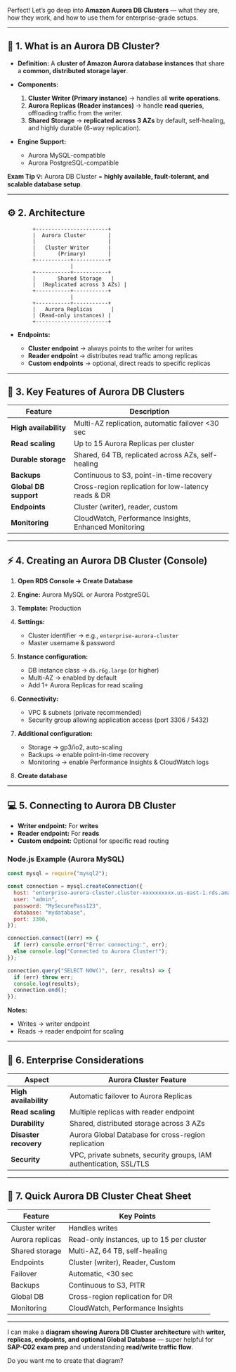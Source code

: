 Perfect! Let’s go deep into **Amazon Aurora DB Clusters** — what they are, how they work, and how to use them for enterprise-grade setups.

---

## 🧭 1. What is an Aurora DB Cluster?

- **Definition:** A **cluster of Amazon Aurora database instances** that share a **common, distributed storage layer**.

- **Components:**

  1. **Cluster Writer (Primary instance)** → handles all **write operations**.
  2. **Aurora Replicas (Reader instances)** → handle **read queries**, offloading traffic from the writer.
  3. **Shared Storage** → **replicated across 3 AZs** by default, self-healing, and highly durable (6-way replication).

- **Engine Support:**

  - Aurora MySQL-compatible
  - Aurora PostgreSQL-compatible

**Exam Tip 💡:** Aurora DB Cluster = **highly available, fault-tolerant, and scalable database setup**.

---

## ⚙️ 2. Architecture

```
        +-----------------------+
        |  Aurora Cluster       |
        |                       |
        |   Cluster Writer      |
        |       (Primary)       |
        +-----------+-----------+
                    |
        +-----------+-----------+
        |       Shared Storage   |
        |  (Replicated across 3 AZs) |
        +-----------+-----------+
                    |
        +-----------+-----------+
        |   Aurora Replicas      |
        | (Read-only instances) |
        +-----------------------+
```

- **Endpoints:**

  - **Cluster endpoint** → always points to the writer for writes
  - **Reader endpoint** → distributes read traffic among replicas
  - **Custom endpoints** → optional, direct reads to specific replicas

---

## 🔹 3. Key Features of Aurora DB Clusters

| Feature               | Description                                           |
| --------------------- | ----------------------------------------------------- |
| **High availability** | Multi-AZ replication, automatic failover <30 sec      |
| **Read scaling**      | Up to 15 Aurora Replicas per cluster                  |
| **Durable storage**   | Shared, 64 TB, replicated across AZs, self-healing    |
| **Backups**           | Continuous to S3, point-in-time recovery              |
| **Global DB support** | Cross-region replication for low-latency reads & DR   |
| **Endpoints**         | Cluster (writer), reader, custom                      |
| **Monitoring**        | CloudWatch, Performance Insights, Enhanced Monitoring |

---

## ⚡ 4. Creating an Aurora DB Cluster (Console)

1. **Open RDS Console → Create Database**
2. **Engine:** Aurora MySQL or Aurora PostgreSQL
3. **Template:** Production
4. **Settings:**

   - Cluster identifier → e.g., `enterprise-aurora-cluster`
   - Master username & password

5. **Instance configuration:**

   - DB instance class → `db.r6g.large` (or higher)
   - Multi-AZ → enabled by default
   - Add 1+ Aurora Replicas for read scaling

6. **Connectivity:**

   - VPC & subnets (private recommended)
   - Security group allowing application access (port 3306 / 5432)

7. **Additional configuration:**

   - Storage → gp3/io2, auto-scaling
   - Backups → enable point-in-time recovery
   - Monitoring → enable Performance Insights & CloudWatch logs

8. **Create database**

---

## 💻 5. Connecting to Aurora DB Cluster

- **Writer endpoint:** For **writes**
- **Reader endpoint:** For **reads**
- **Custom endpoint:** Optional for specific read routing

### Node.js Example (Aurora MySQL)

```javascript
const mysql = require("mysql2");

const connection = mysql.createConnection({
  host: "enterprise-aurora-cluster.cluster-xxxxxxxxxx.us-east-1.rds.amazonaws.com", // cluster endpoint
  user: "admin",
  password: "MySecurePass123",
  database: "mydatabase",
  port: 3306,
});

connection.connect((err) => {
  if (err) console.error("Error connecting:", err);
  else console.log("Connected to Aurora Cluster!");
});

connection.query("SELECT NOW()", (err, results) => {
  if (err) throw err;
  console.log(results);
  connection.end();
});
```

**Notes:**

- Writes → writer endpoint
- Reads → reader endpoint for scaling

---

## 🔹 6. Enterprise Considerations

| Aspect                | Aurora Cluster Feature                                             |
| --------------------- | ------------------------------------------------------------------ |
| **High availability** | Automatic failover to Aurora Replicas                              |
| **Read scaling**      | Multiple replicas with reader endpoint                             |
| **Durability**        | Shared, distributed storage across 3 AZs                           |
| **Disaster recovery** | Aurora Global Database for cross-region replication                |
| **Security**          | VPC, private subnets, security groups, IAM authentication, SSL/TLS |

---

## 🧾 7. Quick Aurora DB Cluster Cheat Sheet

| Feature         | Key Points                                |
| --------------- | ----------------------------------------- |
| Cluster writer  | Handles writes                            |
| Aurora replicas | Read-only instances, up to 15 per cluster |
| Shared storage  | Multi-AZ, 64 TB, self-healing             |
| Endpoints       | Cluster (writer), Reader, Custom          |
| Failover        | Automatic, <30 sec                        |
| Backups         | Continuous to S3, PITR                    |
| Global DB       | Cross-region replication for DR           |
| Monitoring      | CloudWatch, Performance Insights          |

---

I can make a **diagram showing Aurora DB Cluster architecture** with **writer, replicas, endpoints, and optional Global Database** — super helpful for **SAP-C02 exam prep** and understanding **read/write traffic flow**.

Do you want me to create that diagram?
